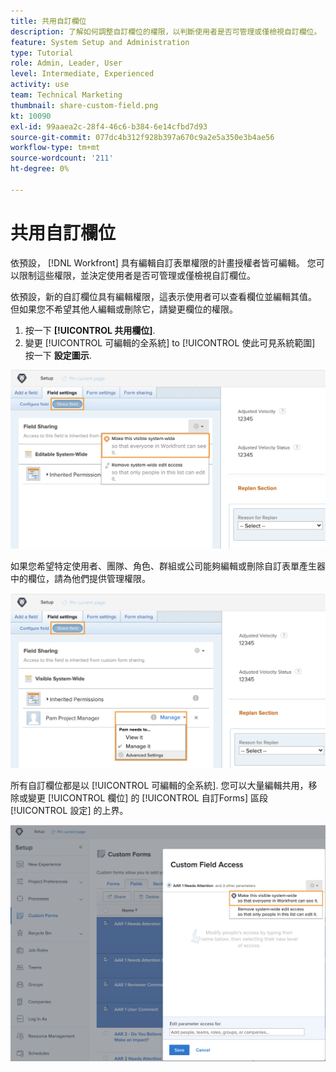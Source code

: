 ```yaml
---
title: 共用自訂欄位
description: 了解如何調整自訂欄位的權限，以判斷使用者是否可管理或僅檢視自訂欄位。
feature: System Setup and Administration
type: Tutorial
role: Admin, Leader, User
level: Intermediate, Experienced
activity: use
team: Technical Marketing
thumbnail: share-custom-field.png
kt: 10090
exl-id: 99aaea2c-28f4-46c6-b384-6e14cfbd7d93
source-git-commit: 077dc4b312f928b397a670c9a2e5a350e3b4ae56
workflow-type: tm+mt
source-wordcount: '211'
ht-degree: 0%

---
```


# 共用自訂欄位

依預設， [!DNL Workfront] 具有編輯自訂表單權限的計畫授權者皆可編輯。 您可以限制這些權限，並決定使用者是否可管理或僅檢視自訂欄位。

依預設，新的自訂欄位具有編輯權限，這表示使用者可以查看欄位並編輯其值。 但如果您不希望其他人編輯或刪除它，請變更欄位的權限。

1. 按一下 **[!UICONTROL 共用欄位]**.
1. 變更 [!UICONTROL 可編輯的全系統] to [!UICONTROL 使此可見系統範圍] 按一下 **設定圖示**.

![[!UICONTROL 使此可見系統範圍] 選項 [!UICONTROL 共用欄位] 子頁簽](assets/custom-forms-field-sharing-1.png)

如果您希望特定使用者、團隊、角色、群組或公司能夠編輯或刪除自訂表單產生器中的欄位，請為他們提供管理權限。

![[!UICONTROL 共用欄位] 子標籤 [!UICONTROL 欄位設定] 標籤（在自訂表單產生器中）](assets/custom-forms-field-sharing-2.png)

所有自訂欄位都是以 [!UICONTROL 可編輯的全系統]. 您可以大量編輯共用，移除或變更 [!UICONTROL 欄位] 的 [!UICONTROL 自訂Forms] 區段 [!UICONTROL 設定] 的上界。

![[!UICONTROL 自訂欄位存取] 視窗](assets/custom-forms-field-sharing-3.png)
